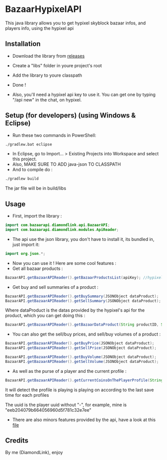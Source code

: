 # BazaarHypixelAPI
This java library allows you to get hypixel skyblock bazaar infos, and players info, using the hypixel api
## Installation
- Download the library from [releases](https://github.com/DiamondLink/BazaarHypixelAPI/packages)
- Create a "libs" folder in youre project's root
- Add the library to youre classpath
- Done !

- Also, you'll need a hypixel api key to use it. You can get one by typing "/api new" in the chat, on hypixel.

## Setup (for developers) (using Windows & Eclipse)

- Run these two commands in PowerShell:
```bash
./gradlew.bat eclipse
```
- In Eclipse, go to Import... > Existing Projects into Workspace and select this project.
- Also, MAKE SURE TO ADD java-json TO CLASSPATH
- And to compile do :
```bash
./gradlew build
```
The jar file will be in build/libs

## Usage
- First, import the library :
```java
import com.bazaarapi.diamondlink.api.BazaarAPI;
import com.bazaarapi.diamondlink.modules.ApiReader;
```
- The api use the json library, you don't have to install it, its bundled in, just import it:
```java
import org.json.*;
```

- Now you can use it ! Here are some cool features :
- Get all bazaar products :
```java
BazaarAPI.getBazaarAPIReader().getBazaarProductsList(apiKey); //hypixel's api key (obtainable by typing "/api new")
```
- Get buy and sell summaries of a product :
```java
BazaarAPI.getBazaarAPIReader().getBuySummary(JSONObject dataProduct);
BazaarAPI.getBazaarAPIReader().getSellSummary(JSONObject dataProduct);
```
Where dataProduct is the datas provided by the hypixel's api for the product, which you can get doing this :
```java
BazaarAPI.getBazaarAPIReader().getBazaarDataProduct(String productID, String apiKey);
```

- You can also get the sell/buy prices, and sell/buy volumes of a product :
```java
BazaarAPI.getBazaarAPIReader().getBuyPrice(JSONObject dataProduct);
BazaarAPI.getBazaarAPIReader().getSellPrice(JSONObject dataProduct);

BazaarAPI.getBazaarAPIReader().getBuyVolume(JSONObject dataProduct);
BazaarAPI.getBazaarAPIReader().getSellVolume(JSONObject dataProduct);
```
- As well as the purse of a player and the current profile :
```java
BazaarAPI.getBazaarAPIReader().getCurrentCoinsOnThePlayerProfile(String uuid, String apiKey)
```
It will detect the profile is playing is playing on according to the last save time for each profiles

The uuid is the player uuid without "-", for example, mine is "eeb204079b664056960d5f781c32e7ee"

- There are also minors features provided by the api, have a look at this [file]( https://github.com/DiamondLink/BazaarHypixelAPI/blob/master/src/main/java/com/bazaarapi/diamondlink/modules/ApiReader.java)

## Credits
By me (DiamondLink), enjoy

